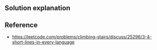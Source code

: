 ## Solution explanation

## Reference

- https://leetcode.com/problems/climbing-stairs/discuss/25296/3-4-short-lines-in-every-language